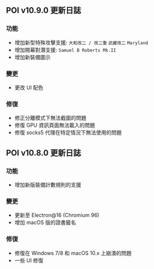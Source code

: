 ## POI v10.9.0 更新日誌

### 功能

- 增加新型特殊攻擊支援: `大和改二 / 改二重` `武藏改二` `Maryland`
- 增加開幕對潛支援: `Samuel B Roberts Mk.II`
- 增加新裝備圖示

### 變更

- 更改 UI 配色

### 修復

- 修正分離模式下無法截圖的問題
- 修復 GPU 資訊頁面無法載入的問題
- 修復 socks5 代理在特定情況下無法使用的問題

## POI v10.8.0 更新日誌

### 功能

- 增加新版裝備計數規則的支援

### 變更

- 更新至 Electron@16 (Chromium 96)
- 增加 macOS 版的證書籤名

### 修復

- 修復在 Windows 7/8 和 macOS 10.x 上崩潰的問題
- 一些 UI 修復
